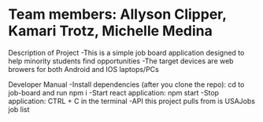 # Team members: Allyson Clipper, Kamari Trotz, Michelle Medina

Description of Project
-This is a simple job board application designed to help minority students find opportunities
-The target devices are web browers for both Android and IOS laptops/PCs

Developer Manual
-Install dependencies (after you clone the repo): cd to job-board and run npm i
-Start react application: npm start
-Stop application: CTRL + C in the terminal
-API this project pulls from is USAJobs job list